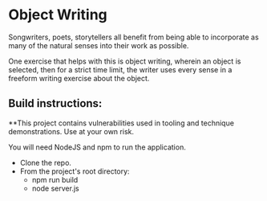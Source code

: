 # Object Writing
Songwriters, poets, storytellers all benefit from being able to incorporate
as many of the natural senses into their work as possible.

One exercise that helps with this is object writing, wherein an object is selected,
then for a strict time limit, the writer uses every sense in a freeform writing
exercise about the object.



## Build instructions:
**This project contains vulnerabilities used in tooling and technique demonstrations. Use at your own risk.

You will need NodeJS and npm to run the application.
* Clone the repo.
* From the project's root directory:
  * npm run build
  * node server.js
